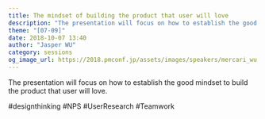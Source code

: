 ```yaml
---
title: The mindset of building the product that user will love
description: "The presentation will focus on how to establish the good mindset to build the product that user will love. #designthinking #NPS #UserResearch #Teamwork"
theme: "[07-09]"
date: 2018-10-07 13:40
author: "Jasper WU"
category: sessions
og_image_url: https://2018.pmconf.jp/assets/images/speakers/mercari_wu.jpg
---
```

The presentation will focus on how to establish the good mindset to build the product that user will love.

#designthinking #NPS #UserResearch #Teamwork